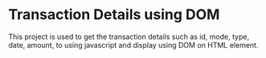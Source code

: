 # Transaction Details using DOM

This project is used to get the transaction details such as id, mode, type, date, amount, to using javascript and display using DOM on HTML element.
